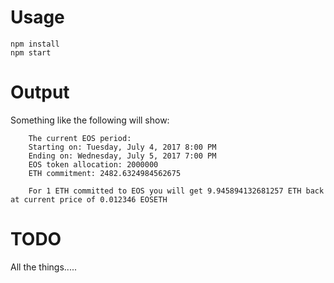# Usage

```
npm install
npm start
```

# Output

Something like the following will show:

```
    The current EOS period:
    Starting on: Tuesday, July 4, 2017 8:00 PM
    Ending on: Wednesday, July 5, 2017 7:00 PM
    EOS token allocation: 2000000
    ETH commitment: 2482.6324984562675

    For 1 ETH committed to EOS you will get 9.945894132681257 ETH back at current price of 0.012346 EOSETH
```

# TODO

All the things.....